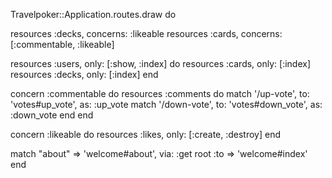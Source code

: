 Travelpoker::Application.routes.draw do

  resources :decks, concerns: :likeable
  resources :cards, concerns: [:commentable, :likeable]
      
  resources :users, only: [:show, :index] do
    resources :cards, only: [:index]
    resources :decks, only: [:index]
  end

  concern :commentable do
    resources :comments do
      match '/up-vote', to: 'votes#up_vote', as: :up_vote
      match '/down-vote', to: 'votes#down_vote', as: :down_vote
    end
  end


  concern :likeable do
    resources :likes, only: [:create, :destroy]
  end

  match "about" => 'welcome#about', via: :get
  root :to => 'welcome#index'
end



